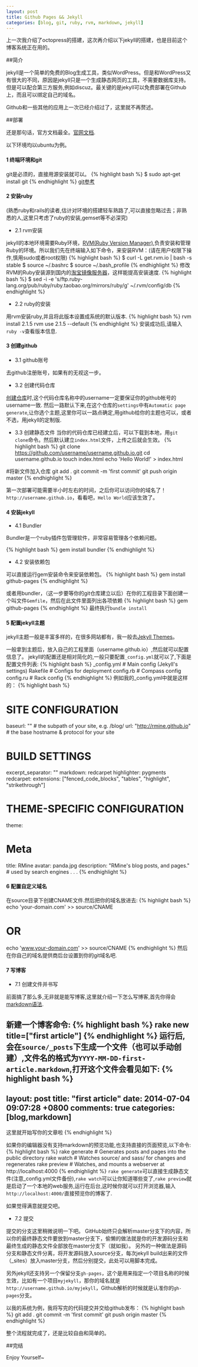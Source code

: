 ```yaml
---
layout: post
title: Github Pages && Jekyll
categories: [blog, git, ruby, rvm, markdown, jekyll]
---
```


上一次我介绍了octopress的搭建，这次再介绍以下jekyll的搭建，也是目前这个博客系统正在用的。

##简介

jekyll是一个简单的免费的Blog生成工具，类似WordPress。但是和WordPress又有很大的不同，原因是jekyll只是一个生成静态网页的工具，不需要数据库支持。但是可以配合第三方服务,例如discuz。最关键的是jekyll可以免费部署在Github上，而且可以绑定自己的域名。

Github和一些其他的应用上一次已经介绍过了，这里就不再赘述。

##部署

还是那句话，官方文档最全。[官网文档](http://jekyllrb.com/).

以下环境均以ubuntu为例。

#### 1 终端环境和git

git是必须的，直接用源安装就可以。
{% highlight bash %}
$ sudo apt-get install git
{% endhighlight %}
[git参考](http://git-scm.com/)

#### 2 安装ruby

(熟悉ruby和rails的读者,估计对环境的搭建轻车熟路了,可以直接忽略过去；非熟悉的人,这里只考虑了ruby的安装,gemset等不必深究)

* 2.1 rvm安装

jekyll的本地环境需要Ruby环境，[RVM(Ruby Version Manager)](https://rvm.io/),负责安装和管理Ruby的环境。所以我们先在终端输入如下命令，来安装RVM：(请在用户权限下操作,慎用sudo或者root权限)
{% highlight bash %}
$ curl -L get.rvm.io | bash -s stable
$ source ~/.bashrc
$ source ~/.bash_profile
{% endhighlight %}
修改RVM的Ruby安装源到国内的[淘宝镜像服务器](http://ruby.taobao.org/)，这样能提高安装速度.
{% highlight bash %}
$ sed -i -e 's/ftp\.ruby-lang\.org\/pub\/ruby/ruby\.taobao\.org\/mirrors\/ruby/g' ~/.rvm/config/db
{% endhighlight %}

* 2.2 ruby的安装

用rvm安装ruby,并且将此版本设置成系统的默认版本.
{% highlight bash %}
rvm install 2.1.5
rvm use 2.1.5 --default
{% endhighlight %}
安装成功后,请输入`ruby -v`查看版本信息.

#### 3 创建github

* 3.1 github账号

去github注册账号，如果有的无视这一步。

* 3.2 创建代码仓库

[创建仓库](https://github.com/new)时,这个代码仓库名称中的username一定要保证你的github帐号的username一致.
然后一路默认下来,在这个仓库的`settings`中有`Automatic page generate`,让你选个主题,这里你可以一路点确定,用github给你的主题也可以，或者不选，用jekyll的定制版.

* 3.3 创建静态文件
当你的代码仓库已经建立后，可以下载到本地，用`git clone`命令。然后默认建立`index.html`文件，上传之后就会生效。
{% highlight bash %}
git clone https://github.com/username/username.github.io.git
cd username.github.io
touch index.html
echo 'Hello World!' >  index.html

#将新文件加入仓库
git add .
git commit -m 'first commit'
git push origin master
{% endhighlight %}

第一次部署可能需要半小时左右的时间，之后你可以访问你的域名了！ `http://username.github.io`，看看吧，`Hello World`应该生效了。

#### 4 安装jekyll

* 4.1 Bundler

Bundler是一个ruby插件包管理软件，非常容易管理各个依赖问题。

{% highlight bash %}
gem install bundler
{% endhighlight %}

* 4.2 安装依赖包

可以直接运行gem安装命令来安装依赖包。
{% highlight bash %}
gem install github-pages
{% endhighlight %}

或者用bundler，（这一步要等你的git仓库建立以后）在你的工程目录下面创建一个叫文件`Gemfile`，然后在此文件里面列出各项依赖
{% highlight bash %}
gem github-pages
{% endhighlight %}
最终执行`bundle install`

#### 5 配置jekyll主题

jekyll主题一般是丰富多样的，在很多网站都有，我一般去[Jekyll Themes](http://jekyllthemes.org/)。

一般拿到主题后，放入自己的工程里面（username.github.io）,然后就可以配置信息了。
jekyll的配置还是相对简化的,一般只要配置`_config.yml`就可以了,下面是配置文件列表:
{% highlight bash %}
_config.yml       # Main config (Jekyll's settings)
Rakefile          # Configs for deployment
config.rb         # Compass config
config.ru         # Rack config
{% endhighlight %}
例如我的_config.yml中就是这样的：
{% highlight bash %}
# SITE CONFIGURATION
baseurl: "" # the subpath of your site, e.g. /blog/
url: "http://rmine.github.io" # the base hostname & protocol for your site

# BUILD SETTINGS
excerpt_separator: ""
markdown: redcarpet
highlighter: pygments
redcarpet:
    extensions: ["fenced_code_blocks", "tables", "highlight", "strikethrough"]

# THEME-SPECIFIC CONFIGURATION
theme:
  # Meta
  title: RMine
  avatar: panda.jpg
  description: "RMine's blog posts, and pages." # used by search engines
  .
  .
  .
{% endhighlight %}

#### 6 配置自定义域名

在source目录下创建CNAME文件.然后把你的域名放进去:
{% highlight bash %}
echo 'your-domain.com' >> source/CNAME
# OR
echo 'www.your-domain.com' >> source/CNAME
{% endhighlight %}
然后在你自己的域名提供商后台设置到你的git域名吧.

#### 7 写博客

* 7.1 创建文件并书写

前面搞了那么多,无非就是能写博客,这里就介绍一下怎么写博客,首先你得会[markdown语法](http://wowubuntu.com/markdown/).

新建一个博客命令:
{% highlight bash %}
rake new title=["first article"]
{% endhighlight %}
运行后,会在`source/_posts`下生成一个文件（也可以手动创建）,文件名的格式为`YYYY-MM-DD-first-article.markdown`,打开这个文件会看见如下:
{% highlight bash %}
---
layout: post
title: "first article"
date: 2014-07-04 09:07:28 +0800
comments: true
categories: [blog,markdown]
---

这里就开始写你的文章啦
{% endhighlight %}

如果你的编辑器没有支持markdown的预览功能,也支持直接的页面预览,以下命令:
{% highlight bash %}
rake generate   # Generates posts and pages into the public directory
rake watch      # Watches source/ and sass/ for changes and regenerates
rake preview    # Watches, and mounts a webserver at http://localhost:4000
{% endhighlight %}
`rake generate`可以直接生成静态文件(注意_config.yml文件备份),`rake watch`可以让你知道哪些变了,`rake preview`就是启动了一个本地的web服务,运行在后台,这时候你就可以打开浏览器,输入`http://localhost:4000/`直接预览你的博客了.

如果觉得满意就提交吧。

* 7.2 提交

提交的分支这里稍微说明一下吧。
GitHub始终只会解析master分支下的内容，所以你的最终静态文件要放到master分支下，偷懒的做法就是你的开发源码分支和最终生成的静态文件全部放在master分支下（就如我）。
另外的一种做法是源码分支和静态文件分离，将开发源码放入source分支，每次jekyll build出来的文件（_sites）放入master分支，然后分别提交，此处可以用脚本完成。

另外jekyll还支持另一个保留分支`gh-pages`，这个是用来指定一个项目名称的时候生效，比如有一个项目`myjekyll`，那你的域名就是`http://username.github.io/myjekyll`，Github解析的时候就是认准你的`gh-pages`分支。

以我的系统为例，我将写完的代码提交并交给github发布：
{% highlight bash %}
git add .
git commit -m 'first commit'
git push origin master
{% endhighlight %}

整个流程就完成了，还是比较自由和简单的。

##完结

Enjoy Yourself~
